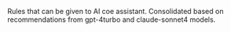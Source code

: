 Rules that can be given to AI coe assistant. Consolidated based on recommendations from gpt-4turbo and claude-sonnet4 models.
